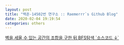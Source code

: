 ```yaml
---  
layout: post  
title: "백준-14502번 연구소 :: Raemerrr`s Github Blog"  
date: 2020-02-04 19:19:54  
categories: others  
---  
```

<a href="https://www.acmicpc.net/problem/14502" target="_blank">
벽을 세울 수 있는 공간의 조합을 구한 뒤 BFS탐색  
`소스코드 ↓`  
<script src="https://gist.github.com/Raemerrr/b65ef3374ecd48595d7515d8eb4bfb90.js"></script>
